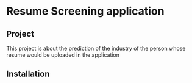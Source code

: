 # Resume Screening application 

## Project 
This project is about the prediction of the industry of the person whose resume would be uploaded in the application

## Installation 

